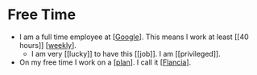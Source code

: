 # Free Time

- I am a full time employee at [[Google]]. This means I work at least [[40 hours]] [[weekly]].
  - I am very [[lucky]] to have this [[job]]. I am [[privileged]].
- On my free time I work on a [[plan]]. I call it [[Flancia]].


[//begin]: # "Autogenerated link references for markdown compatibility"
[Google]: google "Google"
[weekly]: weekly "Weekly"
[plan]: plan "Plan"
[Flancia]: flancia "Flancia"
[//end]: # "Autogenerated link references"